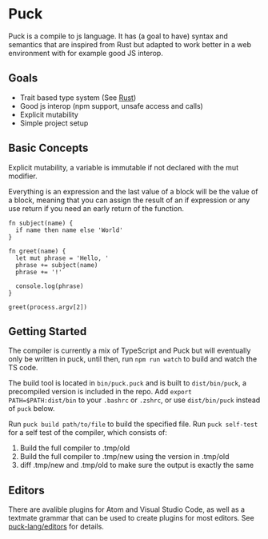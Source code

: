 # Puck

Puck is a compile to js language.
It has (a goal to have) syntax and semantics that are inspired from Rust but adapted to
work better in a web environment with for example good JS interop.

## Goals
- Trait based type system (See [Rust](https://doc.rust-lang.org/book/traits.html))
- Good js interop (npm support, unsafe access and calls)
- Explicit mutability
- Simple project setup

## Basic Concepts
Explicit mutability, a variable is immutable if not declared with the mut modifier.

Everything is an expression and the last value of a block will be the value of a block, meaning that
you can assign the result of an if expression or any use return if you need an early return of the function.

```puck
fn subject(name) {
  if name then name else 'World'
}

fn greet(name) {
  let mut phrase = 'Hello, '
  phrase += subject(name)
  phrase += '!'

  console.log(phrase)
}

greet(process.argv[2])
```

## Getting Started
The compiler is currently a mix of TypeScript and Puck but will eventually only be written in puck,
until then, run `npm run watch` to build and watch the TS code.

The build tool is located in `bin/puck.puck` and is built to `dist/bin/puck`, a precompiled version
is included in the repo. Add `export PATH=$PATH:dist/bin` to your `.bashrc` or `.zshrc`, or use
`dist/bin/puck` instead of `puck` below.

Run `puck build path/to/file` to build the specified file.
Run `puck self-test` for a self test of the compiler, which consists of:  

1. Build the full compiler to .tmp/old
2. Build the full compiler to .tmp/new using the version in .tmp/old
3. diff .tmp/new and .tmp/old to make sure the output is exactly the same

## Editors
There are avalible plugins for Atom and Visual Studio Code, as well as a textmate grammar
that can be used to create plugins for most editors. 
See [puck-lang/editors](https://github.com/puck-lang/editors) for details.
